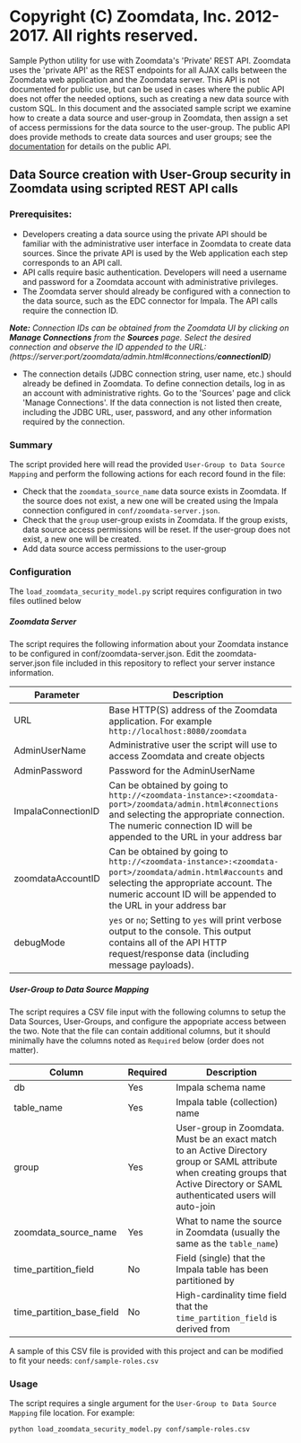 # Copyright (C) Zoomdata, Inc. 2012-2017. All rights reserved.

Sample Python utility for use with Zoomdata's 'Private' REST API.  Zoomdata uses the 'private API' as the REST endpoints for all AJAX calls between the Zoomdata web application and the Zoomdata server.  This API is not documented for public use, but can be used in cases where the public API does not offer the needed options, such as creating a new data source with custom SQL.  In this document and the associated sample script we examine how to create a data source and user-group in Zoomdata, then assign a set of access permissions for the data source to the user-group.  The public API does provide methods to create data sources and user groups; see the [documentation](https://developer.zoomdata.com/2.5/docs/rest-api/) for details on the public API.

## Data Source creation with User-Group security in Zoomdata using scripted REST API calls
### Prerequisites:

* Developers creating a data source using the private API should be familiar with the administrative user interface in Zoomdata to create data sources.  Since the private API is used by the Web application each step corresponds to an API call.
* API calls require basic authentication.  Developers will need a username and password for a Zoomdata account with administrative privileges.
* The Zoomdata server should already be configured with a connection to the data source, such as the EDC connector for Impala.  The API calls require the connection ID.

_**Note:** Connection IDs can be obtained from the Zoomdata UI by clicking on **Manage Connections** from the **Sources** page. Select the desired connection and observe the ID appended to the URL: (https://server:port/zoomdata/admin.html#connections/**connectionID**)_

*  The connection details (JDBC connection string, user name, etc.) should already be defined in Zoomdata.  To define connection details, log in as an account with administrative rights.  Go to the 'Sources' page and click 'Manage Connections'.  If the data connection is not listed then create, including the JDBC URL, user, password, and any other information required by the connection.


### Summary
The script provided here will read the provided `User-Group to Data Source Mapping` and perform the following actions for each record found in the file:
*  Check that the `zoomdata_source_name` data source exists in Zoomdata. If the source does not exist, a new one will be created using the Impala connection configured in `conf/zoomdata-server.json`.
*  Check that the `group` user-group exists in Zoomdata. If the group exists, data source access permissions will be reset. If the user-group does not exist, a new one will be created. 
* Add data source access permissions to the user-group


### Configuration
The `load_zoomdata_security_model.py` script requires configuration in two files outlined below

##### Zoomdata Server
The script requires the following information about your Zoomdata instance to be configured in conf/zoomdata-server.json. Edit the zoomdata-server.json file included in this repository to reflect your server instance information.

| Parameter |  Description  |
| --- | --- |
| URL | Base HTTP(S) address of the Zoomdata application. For example `http://localhost:8080/zoomdata`|
| AdminUserName | Administrative user the script will use to access Zoomdata and create objects |
| AdminPassword | Password for the AdminUserName |
| ImpalaConnectionID | Can be obtained by going to `http://<zoomdata-instance>:<zoomdata-port>/zoomdata/admin.html#connections` and selecting the appropriate connection. The numeric connection ID will be appended to the URL in your address bar|
| zoomdataAccountID | Can be obtained by going to `http://<zoomdata-instance>:<zoomdata-port>/zoomdata/admin.html#accounts` and selecting the appropriate account. The numeric account ID will be appended to the URL in your address bar |
| debugMode | `yes` or `no`; Setting to `yes` will print verbose output to the console. This output contains all of the API HTTP request/response data (including message payloads). |


##### User-Group to Data Source Mapping
The script requires a CSV file input with the following columns to setup the Data Sources, User-Groups, and configure the appopriate access between the two. Note that the file can contain additional columns, but it should minimally have the columns noted as `Required` below (order does not matter). 

| Column |  Required  |  Description  |
| --- | --- | --- |
| db | Yes | Impala schema name |
| table_name | Yes | Impala table (collection) name |
| group | Yes | User-group in Zoomdata. Must be an exact match to an Active Directory group or SAML attribute when creating groups that Active Directory or SAML authenticated users will auto-join |
| zoomdata_source_name | Yes | What to name the source in Zoomdata (usually the same as the `table_name`) |
| time_partition_field | No | Field (single) that the Impala table has been partitioned by |
| time_partition_base_field | No | High-cardinality time field that the `time_partition_field` is derived from |

A sample of this CSV file is provided with this project and can be modified to fit your needs: `conf/sample-roles.csv`


### Usage
The script requires a single argument for the `User-Group to Data Source Mapping` file location. For example:

`python load_zoomdata_security_model.py conf/sample-roles.csv`
